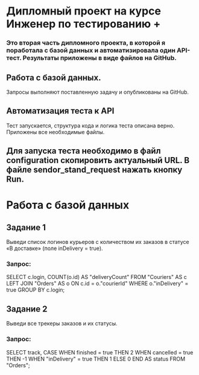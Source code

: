 # Дипломный проект на курсе Инженер по тестированию +
### Это вторая часть дипломного проекта, в которой я поработала с базой данных и автоматизировала один API-тест. Результаты приложены в виде файлов на GitHub.

## Работа с базой данных.
Запросы выполняют поставленную задачу и опубликованы на GitHub.

## Автоматизация теста к API
Тест запускается, структура кода и логика теста описана верно.
Приложены все необходимые файлы.

## Для запуска теста необходимо в файл configuration скопировить актуальный URL. В файле sendor_stand_request нажать кнопку Run.


# Работа с базой данных
## Задание 1
Выведи список логинов курьеров с количеством их заказов в статусе «В доставке» (поле inDelivery = true). 

### Запрос:
SELECT c.login, COUNT(o.id) AS "deliveryCount" FROM "Couriers" AS c LEFT JOIN "Orders" AS o ON c.id = o."courierId" WHERE o."inDelivery" = true GROUP BY c.login;

## Задание 2
Выведи все трекеры заказов и их статусы.

### Запрос:
SELECT track, CASE WHEN finished = true THEN 2 WHEN cancelled = true THEN -1 WHEN "inDelivery" = true THEN 1 ELSE 0 END AS status FROM "Orders";
